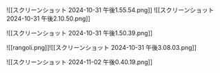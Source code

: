 


![[スクリーンショット 2024-10-31 午後1.55.54.png]]
![[スクリーンショット 2024-10-31 午後2.10.50.png]]

![[スクリーンショット 2024-10-31 午後1.50.39.png]]


![[rangoli.png]]![[スクリーンショット 2024-10-31 午後3.08.03.png]]

![[スクリーンショット 2024-11-02 午後0.40.19.png]]